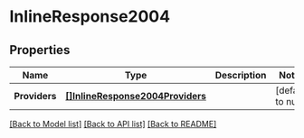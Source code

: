 # InlineResponse2004

## Properties
Name | Type | Description | Notes
------------ | ------------- | ------------- | -------------
**Providers** | [**[]InlineResponse2004Providers**](inline_response_200_4_providers.md) |  | [default to null]

[[Back to Model list]](../README.md#documentation-for-models) [[Back to API list]](../README.md#documentation-for-api-endpoints) [[Back to README]](../README.md)

